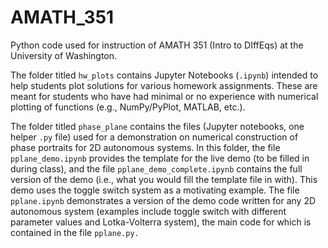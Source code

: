 # AMATH_351
 Python code used for instruction of AMATH 351 (Intro to DIffEqs) at the University of Washington. 
 
 The folder titled `hw_plots` contains Jupyter Notebooks (`.ipynb`) intended to help students plot solutions for various homework assignments. These are meant for students who have had minimal or no experience with numerical plotting of functions (e.g., NumPy/PyPlot, MATLAB, etc.).
 
 The folder titled `phase_plane` contains the files (Jupyter notebooks, one helper `.py` file) used for a demonstration on numerical construction of phase portraits for 2D autonomous systems. In this folder, the file `pplane_demo.ipynb` provides the template for the live demo (to be filled in during class), and the file `pplane_demo_complete.ipynb` contains the full version of the demo (i.e., what you would fill the template file in with). This demo uses the toggle switch system as a motivating example. The file `pplane.ipynb` demonstrates a version of the demo code written for any 2D autonomous system (examples include toggle switch with different parameter values and Lotka-Volterra system), the main code for which is contained in the file `pplane.py.`
